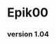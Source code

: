 # Epik00
### version 1.04

<!--
**Epik00/Epik00** is a ✨ _special_ ✨ repository because its `README.md` (this file) appears on your GitHub profile.
-->

